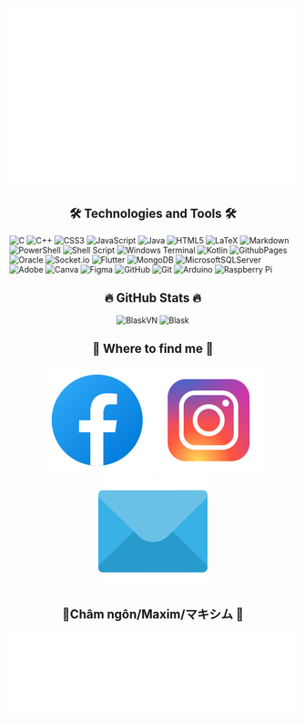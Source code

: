 <a href="https://github.com/BlaskVN" style="text-decoration:none;" target="blank" alt="❤️">
  <img src="svg/blask.svg" width="1200" alt="Blask" />
</a>

<h2 align="center">🛠 Technologies and Tools 🛠</h2>

![C](https://img.shields.io/badge/c-%2300599C.svg?style=for-the-badge&logo=c&logoColor=white) ![C++](https://img.shields.io/badge/c++-%2300599C.svg?style=for-the-badge&logo=c%2B%2B&logoColor=white) ![CSS3](https://img.shields.io/badge/css3-%231572B6.svg?style=for-the-badge&logo=css3&logoColor=white) ![JavaScript](https://img.shields.io/badge/javascript-%23323330.svg?style=for-the-badge&logo=javascript&logoColor=%23F7DF1E) ![Java](https://img.shields.io/badge/java-%23ED8B00.svg?style=for-the-badge&logo=openjdk&logoColor=white) ![HTML5](https://img.shields.io/badge/html5-%23E34F26.svg?style=for-the-badge&logo=html5&logoColor=white) ![LaTeX](https://img.shields.io/badge/latex-%23008080.svg?style=for-the-badge&logo=latex&logoColor=white) ![Markdown](https://img.shields.io/badge/markdown-%23000000.svg?style=for-the-badge&logo=markdown&logoColor=white) ![PowerShell](https://img.shields.io/badge/PowerShell-%235391FE.svg?style=for-the-badge&logo=powershell&logoColor=white) ![Shell Script](https://img.shields.io/badge/shell_script-%23121011.svg?style=for-the-badge&logo=gnu-bash&logoColor=white) ![Windows Terminal](https://img.shields.io/badge/Windows%20Terminal-%234D4D4D.svg?style=for-the-badge&logo=windows-terminal&logoColor=white) ![Kotlin](https://img.shields.io/badge/kotlin-%237F52FF.svg?style=for-the-badge&logo=kotlin&logoColor=white) ![GithubPages](https://img.shields.io/badge/github%20pages-121013?style=for-the-badge&logo=github&logoColor=white) ![Oracle](https://img.shields.io/badge/Oracle-F80000?style=for-the-badge&logo=oracle&logoColor=white) ![Socket.io](https://img.shields.io/badge/Socket.io-black?style=for-the-badge&logo=socket.io&badgeColor=010101) ![Flutter](https://img.shields.io/badge/Flutter-%2302569B.svg?style=for-the-badge&logo=Flutter&logoColor=white) ![MongoDB](https://img.shields.io/badge/MongoDB-%234ea94b.svg?style=for-the-badge&logo=mongodb&logoColor=white) ![MicrosoftSQLServer](https://img.shields.io/badge/Microsoft%20SQL%20Server-CC2927?style=for-the-badge&logo=microsoft%20sql%20server&logoColor=white) ![Adobe](https://img.shields.io/badge/adobe-%23FF0000.svg?style=for-the-badge&logo=adobe&logoColor=white) ![Canva](https://img.shields.io/badge/Canva-%2300C4CC.svg?style=for-the-badge&logo=Canva&logoColor=white) ![Figma](https://img.shields.io/badge/figma-%23F24E1E.svg?style=for-the-badge&logo=figma&logoColor=white) ![GitHub](https://img.shields.io/badge/github-%23121011.svg?style=for-the-badge&logo=github&logoColor=white) ![Git](https://img.shields.io/badge/git-%23F05033.svg?style=for-the-badge&logo=git&logoColor=white) ![Arduino](https://img.shields.io/badge/-Arduino-00979D?style=for-the-badge&logo=Arduino&logoColor=white) ![Raspberry Pi](https://img.shields.io/badge/-RaspberryPi-C51A4A?style=for-the-badge&logo=Raspberry-Pi)

<h2 align="center">🔥 GitHub Stats 🔥</h2>

<div align=center>
<img height="200" src="https://github-readme-stats.vercel.app/api/top-langs/?username=BlaskVN&theme=merko&hide_border=true&include_all_commits=true&count_private=true&layout=compact" alt="BlaskVN" />
<img height="200" src="https://github-readme-stats.vercel.app/api?username=BlaskVN&theme=merko&hide_border=true&include_all_commits=true&count_private=true" alt="Blask" />
</div>

<h2 align="center">🦁 Where to find me 🦁</h2>

<div align="center">
<a href="https://facebook.com/blask.pqm" style="text-decoration:none;" target="blank"><img src="svg/fb.svg" alt="Blask-facebook" /></a>
<a href="https://www.instagram.com/blask.pqm" style="text-decoration:none;" target="blank"><img src="svg/ig.svg" alt="Blask-instagram" /></a>
<a href="mailto:blaskvn+mailfromgithub@gmail.com" style="text-decoration:none;" target="top"><img src="svg/email.svg" alt="Blask-email" /></a>
</div>

<h2 align="center">📑Châm ngôn/Maxim/マキシム 📑</h2>
<!-- Remove by github page can not display style
<div style="background-color: #20232A;
            padding: 20px;
            border-radius: 10px;
            line-height: 1.6;">
<p style="text-align: center; 
          font-size: 125%;">
<b>From ashes to ashes, dust to dust.</b><br>
<i>Linh hồn con sẽ tới nơi cần về, <br>còn trái tim và đôi mắt, con xin trả lại đất mẹ thiên nhiên, nơi con bắt đầu.</i><br></p>
<p align="center" ><b>Blask</b></p>
</div>
-->

<div align="center">
<img src="svg/blask-quotes.svg" width="846" height="150" alt="Blask-official" />
</div>

<!-- Remove by close free servive count
#
<div align="center">
![](https://visitcount.itsvg.in/api?id=BlaskVN&icon=10&color=13)
</div>
-->